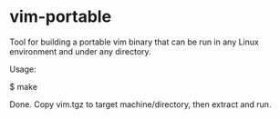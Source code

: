 vim-portable
============

Tool for building a portable vim binary that can be run in any Linux environment and under any directory.

Usage:

$ make

Done. Copy vim.tgz to target machine/directory, then extract and run.
